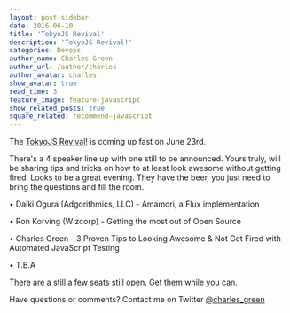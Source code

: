 ```yaml
---
layout: post-sidebar
date: 2016-06-10
title: 'TokyoJS Revival'
description: 'TokyoJS Revival!'
categories: Devops
author_name: Charles Green
author_url: /author/charles
author_avatar: charles
show_avatar: true
read_time: 3
feature_image: feature-javascript
show_related_posts: true
square_related: recommend-javascript
---
```



The [TokyoJS Revival!](http://www.meetup.com/tokyojs/events/231504609/) is coming up fast on June 23rd.

There's a 4 speaker line up with one still to be announced. Yours truly, will be sharing tips and tricks on how to at least look awesome without getting fired.
Looks to be a great evening. They have the beer, you just need to bring the questions and fill the room.

• Daiki Ogura (Adgorithmics, LLC) - Amamori, a Flux implementation

• Ron Korving (Wizcorp) - Getting the most out of Open Source

• Charles Green - 3 Proven Tips to Looking Awesome & Not Get Fired with Automated JavaScript Testing

• T.B.A


There are a still a few seats still open. [Get them while you can.](http://www.meetup.com/tokyojs/events/231504609/)

Have questions or comments? Contact me on Twitter [@charles_green](https://twitter.com/charles_green)
